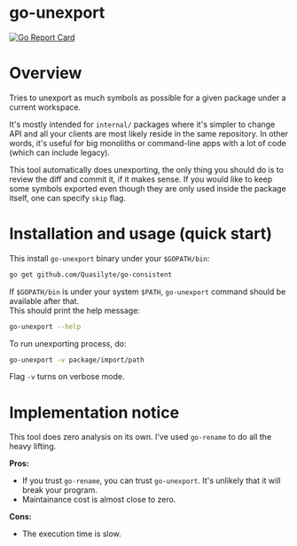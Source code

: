 # go-unexport

[![Go Report Card](https://goreportcard.com/badge/github.com/Quasilyte/go-unexport)](https://goreportcard.com/report/github.com/Quasilyte/go-unexport)

# Overview

Tries to unexport as much symbols as possible for a given package under a current workspace.

It's mostly intended for `internal/` packages where it's simpler to change API and all your
clients are most likely reside in the same repository. In other words, it's useful for big
monoliths or command-line apps with a lot of code (which can include legacy).

This tool automatically does unexporting, the only thing you should do is to review the diff
and commit it, if it makes sense. If you would like to keep some symbols exported even though
they are only used inside the package itself, one can specify `skip` flag.

# Installation and usage (quick start)

This install `go-unexport` binary under your `$GOPATH/bin`:

```bash
go get github.com/Quasilyte/go-consistent
```

If `$GOPATH/bin` is under your system `$PATH`, `go-unexport` command should be available after that.<br>
This should print the help message:

```bash
go-unexport --help
```

To run unexporting process, do:

```bash
go-unexport -v package/import/path
```

Flag `-v` turns on verbose mode.

# Implementation notice

This tool does zero analysis on its own. I've used `go-rename` to do all the heavy lifting.

**Pros:**
* If you trust `go-rename`, you can trust `go-unexport`. It's unlikely that it will break your program.
* Maintainance cost is almost close to zero.

**Cons:**
* The execution time is slow.
